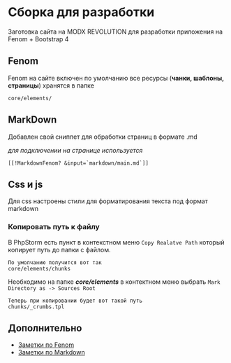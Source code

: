 # Сборка для разработки

Заготовка сайта на MODX REVOLUTION для разработки приложения на Fenom + Bootstrap 4

## Fenom

Fenom на сайте включен по умолчанию все ресурсы (**чанки, шаблоны, страницы**) хранятся в папке 
```
core/elements/
```

## MarkDown

Добавлен свой сниппет для обработки страниц в формате .md

*для подключении на странице используется*
```
[[!MarkdownFenom? &input=`markdown/main.md`]]
```

## Css и js

Для css настроены стили для форматирования текста под формат markdown

### Копировать путь к файлу

В PhpStorm есть пункт в контекстном меню `Copy Realatve Path`  который копирует путь до папки с файлом.

```
По умолчанию получится вот так
core/elements/chunks
```   

Необходимо на папке ***core/elements*** в контектном меню выбрать `Mark Directory as -> Sources Root`

```   
Теперь при копировании будет вот такой путь 
chunks/_crumbs.tpl
```   


## Дополнительно

* [Заметки по Fenom](http://bustep.ru/markdown/55-shpargalka-po-fenom.html)
* [Заметки по Markdown](http://bustep.ru/markdown/shpargalka-po-markdown.html)
